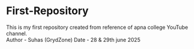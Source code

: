# First-Repository
This is my first repository created from reference of apna college YouTube channel. 
<br>
Author - Suhas (GrydZone)
Date - 28 & 29th june 2025

